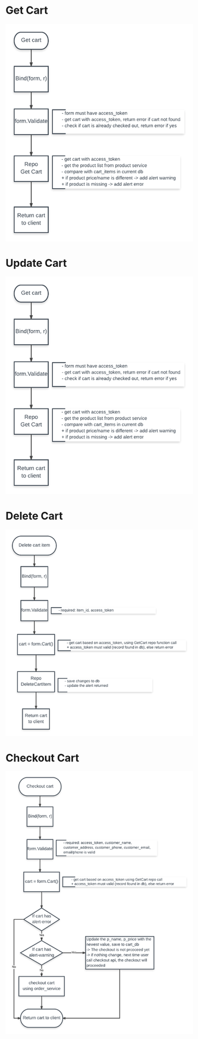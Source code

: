 # Get Cart
![Get Cart](./img/get-cart.png)

# Update Cart
![Update Cart](./img/get-cart.png)

# Delete Cart
![Delete Cart](./img/delete-cart.png)

# Checkout Cart
![Checkout Cart](./img/checkout-cart.png)